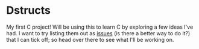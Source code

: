 Dstructs
=======
My first C project! Will be using this to learn C by exploring a few ideas I've had. I want to try listing them out as <a href=https://github.com/arpith/dstructs/issues>issues</a> (is there a better way to do it?) that I can tick off; so head over there to see what I'll be working on.
